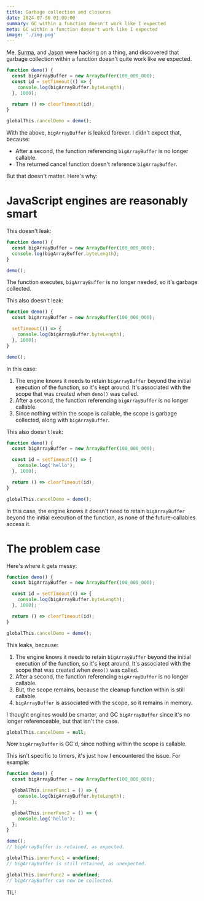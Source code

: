 ```yaml
---
title: Garbage collection and closures
date: 2024-07-30 01:00:00
summary: GC within a function doesn't work like I expected
meta: GC within a function doesn't work like I expected
image: './img.png'
---
```


Me, [Surma](https://twitter.com/DasSurma), and [Jason](https://twitter.com/_developit) were hacking on a thing, and discovered that garbage collection within a function doesn't quite work like we expected.

```js
function demo() {
  const bigArrayBuffer = new ArrayBuffer(100_000_000);
  const id = setTimeout(() => {
    console.log(bigArrayBuffer.byteLength);
  }, 1000);

  return () => clearTimeout(id);
}

globalThis.cancelDemo = demo();
```

With the above, `bigArrayBuffer` is leaked forever. I didn't expect that, because:

- After a second, the function referencing `bigArrayBuffer` is no longer callable.
- The returned cancel function doesn't reference `bigArrayBuffer`.

But that doesn't matter. Here's why:

# JavaScript engines are reasonably smart

This doesn't leak:

```js
function demo() {
  const bigArrayBuffer = new ArrayBuffer(100_000_000);
  console.log(bigArrayBuffer.byteLength);
}

demo();
```

The function executes, `bigArrayBuffer` is no longer needed, so it's garbage collected.

This also doesn't leak:

```js
function demo() {
  const bigArrayBuffer = new ArrayBuffer(100_000_000);

  setTimeout(() => {
    console.log(bigArrayBuffer.byteLength);
  }, 1000);
}

demo();
```

In this case:

1. The engine knows it needs to retain `bigArrayBuffer` beyond the initial execution of the function, so it's kept around. It's associated with the scope that was created when `demo()` was called.
1. After a second, the function referencing `bigArrayBuffer` is no longer callable.
1. Since nothing within the scope is callable, the scope is garbage collected, along with `bigArrayBuffer`.

This also doesn't leak:

```js
function demo() {
  const bigArrayBuffer = new ArrayBuffer(100_000_000);

  const id = setTimeout(() => {
    console.log('hello');
  }, 1000);

  return () => clearTimeout(id);
}

globalThis.cancelDemo = demo();
```

In this case, the engine knows it doesn't need to retain `bigArrayBuffer` beyond the initial execution of the function, as none of the future-callables access it.

# The problem case

Here's where it gets messy:

```js
function demo() {
  const bigArrayBuffer = new ArrayBuffer(100_000_000);

  const id = setTimeout(() => {
    console.log(bigArrayBuffer.byteLength);
  }, 1000);

  return () => clearTimeout(id);
}

globalThis.cancelDemo = demo();
```

This leaks, because:

1. The engine knows it needs to retain `bigArrayBuffer` beyond the initial execution of the function, so it's kept around. It's associated with the scope that was created when `demo()` was called.
1. After a second, the function referencing `bigArrayBuffer` is no longer callable.
1. But, the scope remains, because the cleanup function within is still callable.
1. `bigArrayBuffer` is associated with the scope, so it remains in memory.

I thought engines would be smarter, and GC `bigArrayBuffer` since it's no longer referenceable, but that isn't the case.

```js
globalThis.cancelDemo = null;
```

_Now_ `bigArrayBuffer` is GC'd, since nothing within the scope is callable.

This isn't specific to timers, it's just how I encountered the issue. For example:

```js
function demo() {
  const bigArrayBuffer = new ArrayBuffer(100_000_000);

  globalThis.innerFunc1 = () => {
    console.log(bigArrayBuffer.byteLength);
  };

  globalThis.innerFunc2 = () => {
    console.log('hello');
  };
}

demo();
// bigArrayBuffer is retained, as expected.

globalThis.innerFunc1 = undefined;
// bigArrayBuffer is still retained, as unexpected.

globalThis.innerFunc2 = undefined;
// bigArrayBuffer can now be collected.
```

TIL!
